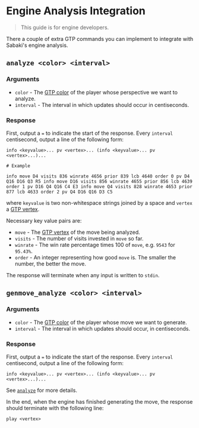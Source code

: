 # Engine Analysis Integration

> This guide is for engine developers.

There a couple of extra GTP commands you can implement to integrate with Sabaki's engine analysis.

## `analyze <color> <interval>`

### Arguments

- `color` - The [GTP color](https://www.lysator.liu.se/~gunnar/gtp/gtp2-spec-draft2/gtp2-spec.html#SECTION00042000000000000000) of the player whose perspective we want to analyze.
- `interval` - The interval in which updates should occur in centiseconds.

### Response

First, output a `=` to indicate the start of the response. Every `interval` centisecond, output a line of the following form:

~~~
info <keyvalue>... pv <vertex>... (info <keyvalue>... pv <vertex>...)...

# Example

info move D4 visits 836 winrate 4656 prior 839 lcb 4640 order 0 pv D4 Q16 D16 Q3 R5 info move D16 visits 856 winrate 4655 prior 856 lcb 4639 order 1 pv D16 Q4 Q16 C4 E3 info move Q4 visits 828 winrate 4653 prior 877 lcb 4633 order 2 pv Q4 D16 Q16 D3 C5
~~~

where `keyvalue` is two non-whitespace strings joined by a space and `vertex` a [GTP vertex](https://www.lysator.liu.se/~gunnar/gtp/gtp2-spec-draft2/gtp2-spec.html#SECTION00042000000000000000).

Necessary key value pairs are:

- `move` - The [GTP vertex](https://www.lysator.liu.se/~gunnar/gtp/gtp2-spec-draft2/gtp2-spec.html#SECTION00042000000000000000) of the move being analyzed.
- `visits` - The number of visits invested in `move` so far.
- `winrate` - The win rate percentage times 100 of `move`, e.g. `9543` for `95.43%`.
- `order` - An integer representing how good `move` is. The smaller the number, the better the move.

The response will terminate when any input is written to `stdin`.

## `genmove_analyze <color> <interval>`

### Arguments

- `color` - The [GTP color](https://www.lysator.liu.se/~gunnar/gtp/gtp2-spec-draft2/gtp2-spec.html#SECTION00042000000000000000) of the player whose move we want to generate.
- `interval` - The interval in which updates should occur, in centiseconds.

### Response

First, output a `=` to indicate the start of the response. Every `interval` centisecond, output a line of the following form:

~~~
info <keyvalue>... pv <vertex>... (info <keyvalue>... pv <vertex>...)...
~~~

See [`analyze`](#analyze-color-interval) for more details.

In the end, when the engine has finished generating the move, the response should terminate with the following line:

~~~
play <vertex>
~~~
